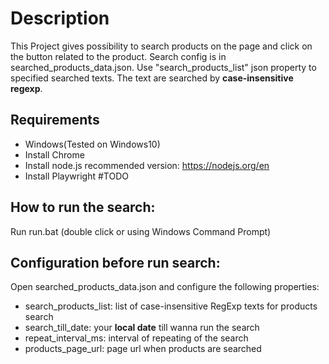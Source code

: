 # Description
This Project gives possibility to search products on the page and click on the button related to the product.
Search config is in searched_products_data.json. Use "search_products_list" json property to specified searched texts.
The text are searched by **case-insensitive regexp**. 

## Requirements
- Windows(Tested on Windows10)
- Install Chrome
- Install node.js recommended version: https://nodejs.org/en
- Install Playwright #TODO 

## How to run the search:
Run run.bat (double click or using Windows Command Prompt)

## Configuration before run search:
Open searched_products_data.json and configure the following properties:
- search_products_list: list of  case-insensitive RegExp texts for products search
- search_till_date: your **local date** till wanna run the search
- repeat_interval_ms: interval of repeating of the search
- products_page_url: page url when products are searched

